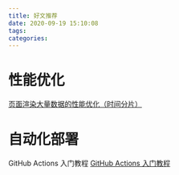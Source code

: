 ```yaml
---
title: 好文推荐
date: 2020-09-19 15:10:08
tags:
categories:
---
```




# 性能优化

[页面渲染大量数据的性能优化（时间分片）](https://blog.csdn.net/weixin_42112865/article/details/100979363)

# 自动化部署

GitHub Actions 入门教程
[GitHub Actions 入门教程](https://www.ruanyifeng.com/blog/2019/09/getting-started-with-github-actions.html)


